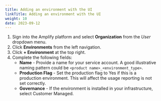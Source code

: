 ```yaml
---
title: Adding an environment with the UI
linkTitle: Adding an environment with the UI
weight: 10
date: 2023-09-12
---
```

1. Sign into the Amplify platform and select **Organization** from the *User* dropdown menu.
2. Click **Environments** from the left navigation.
3. Click **+ Environment** at the top right.
4. Complete the following fields:
    * **Name** - Provide a name for your service account. A good illustrative naming pattern could be `<product name>_<environment_type>`.
    * **Production Flag** - Set the production flag to Yes if this is a production environment. This will affect the usage reporting is not set correctly.
    * **Governance** - If the environment is installed in your infrastructure, select Customer Managed.
